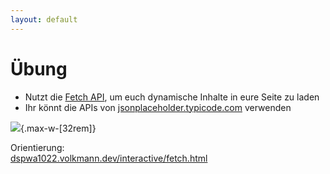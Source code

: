 ```yaml
---
layout: default
---
```


# Übung <SubHeading text="fetch()"/>

<div class="grid grid-cols-12 gap-6">
<div class="col-span-12">

- Nutzt die [Fetch API](https://developer.mozilla.org/en-US/docs/Web/API/Fetch_API), um euch dynamische Inhalte in eure Seite zu laden
- Ihr könnt die APIs von [jsonplaceholder.typicode.com](https://jsonplaceholder.typicode.com/) verwenden

![](/images/fetch-devtools.gif){.max-w-[32rem]}

<div class="absolute right-[6rem] bottom-[20rem] text-xs text-muted">
  Orientierung:
  <br>
  <a href="dspwa1022.volkmann.dev/interactive/fetch.html/">dspwa1022.volkmann.dev/interactive/fetch.html</a>
</div>

</div>
</div>

<PageNumber/>
